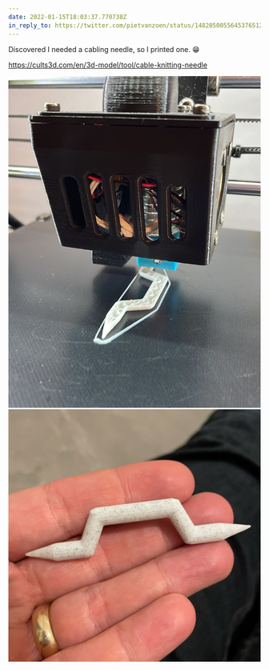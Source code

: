 ```yaml
---
date: 2022-01-15T18:03:37.770738Z
in_reply_to: https://twitter.com/pietvanzoen/status/1482050055645376512?s=20
---
```

Discovered I needed a cabling needle, so I printed one. 😁

https://cults3d.com/en/3d-model/tool/cable-knitting-needle

![](/media/FE359705-FDD2-4191-90AC-15C7EA7F7EE8.jpeg)
![](/media/0BA9CF49-1252-4044-8A47-2EF7DE90C236.jpeg)
